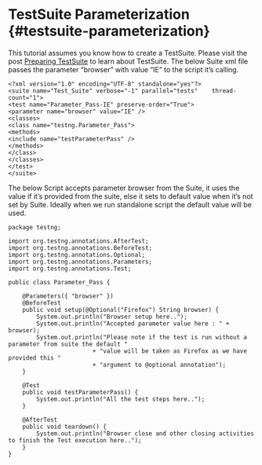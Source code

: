 # TestSuite Parameterization {#testsuite-parameterization}

This tutorial assumes you know how to create a TestSuite. Please visit the post [Preparing TestSuite](https://nsaikiran.gitbooks.io/seleniumautomation/content/3.5-sample-test-suite.html) to learn about TestSuite. The below Suite xml file passes the parameter “browser” with value “IE” to the script it’s calling.

```
<?xml version="1.0" encoding="UTF-8" standalone="yes"?>
<suite name="Test_Suite" verbose="-1" parallel="tests"    thread-count="1">
<test name="Parameter_Pass-IE" preserve-order="True">
<parameter name="browser" value="IE" />
<classes>
<class name="testng.Parameter_Pass">
<methods>
<include name="testParameterPass" />
</methods>
</class>
</classes>
</test>
</suite>
```

The below Script accepts parameter browser from the Suite, it uses the value if it’s provided from the suite, else it sets to default value when it’s not set by Suite. Ideally when we run standalone script the default value will be used.

```
package testng;

import org.testng.annotations.AfterTest;
import org.testng.annotations.BeforeTest;
import org.testng.annotations.Optional;
import org.testng.annotations.Parameters;
import org.testng.annotations.Test;

public class Parameter_Pass {

    @Parameters({ "browser" })
    @BeforeTest
    public void setup(@Optional("Firefox") String browser) {
        System.out.println("Browser setup here..");
        System.out.println("Accepted parameter value here : " + browser);
        System.out.println("Please note if the test is run without a parameter from suite the default "
                        + "value will be taken as Firefox as we have provided this "
                        + "argument to @optional annotation");
    }

    @Test
    public void testParameterPass() {
        System.out.println("All the test steps here..");
    }

    @AfterTest
    public void teardown() {
        System.out.println("Browser close and other closing activities to finish the Test execution here..");
    }
}
```



